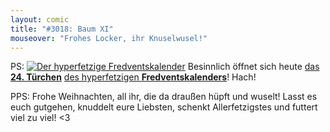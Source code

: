 ```yaml
---
layout: comic
title: "#3018: Baum XI"
mouseover: "Frohes Locker, ihr Knuselwusel!"
---
```


PS:
<a href="http://www.fonflatter.de/der-fetzige-fredventskalender-2013"><img title="Der hyperfetzige Fredventskalender" src="http://www.fonflatter.de/adv12/fredventskalender_banner.png"></a>
Besinnlich öffnet sich heute <a href="http://www.fonflatter.de/2013/12/24/das-24-tuerchen" title="Das 24. Türchen">das <strong>24. Türchen</strong></a> <a href="http://www.fonflatter.de/der-fetzige-fredventskalender-2013" title="Der hyperfetzige Fredventskalender 2013">des hyperfetzigen <strong>Fredventskalenders</strong></a>!
Hach!

PPS:
Frohe Weihnachten, all ihr, die da draußen hüpft und wuselt! Lasst es euch gutgehen, knuddelt eure Liebsten, schenkt Allerfetzigstes und futtert viel zu viel!
<3
